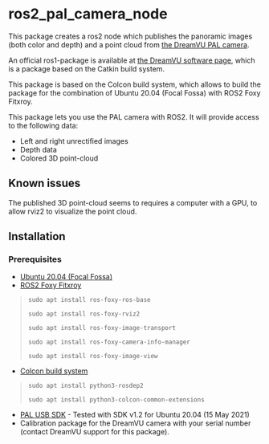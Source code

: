 # ros2_pal_camera_node

This package creates a ros2 node which publishes the panoramic images (both color and depth) and a point cloud from [the DreamVU PAL camera](https://dreamvu.com/pal-usb/).

An official ros1-package is available at [the DreamVU software page](https://dreamvu.com/software/), which is a package based on the Catkin build system.

This package is based on the Colcon build system, which allows to build the package for the combination of Ubuntu 20.04 (Focal Fossa) with ROS2 Foxy Fitxroy.

This package lets you use the PAL camera with ROS2. It will provide access to the following data:

* Left and right unrectified images
* Depth data
* Colored 3D point-cloud

## Known issues

The published 3D point-cloud seems to requires a computer with a GPU, to allow rviz2 to visualize the point cloud.

## Installation

### Prerequisites

* [Ubuntu 20.04 (Focal Fossa)](https://releases.ubuntu.com/focal/)
* [ROS2 Foxy Fitxroy](https://docs.ros.org/en/foxy/Installation/Ubuntu-Install-Debians.html)
> <code>sudo apt install ros-foxy-ros-base</code>
>
> <code>sudo apt install ros-foxy-rviz2</code>
>
> <code>sudo apt install ros-foxy-image-transport</code>
>
>  <code>sudo apt install ros-foxy-camera-info-manager </code>
>  
> <code>sudo apt install ros-foxy-image-view</code>
* [Colcon build system](https://docs.ros.org/en/foxy/Tutorials/Colcon-Tutorial.html)
> <code>sudo apt install python3-rosdep2</code>
> 
> <code>sudo apt install python3-colcon-common-extensions</code>
* [PAL USB SDK](https://dreamvu.com/software/) - Tested with SDK v1.2 for Ubuntu 20.04 (15 May 2021)
* Calibration package for the DreamVU camera with your serial number (contact DreamVU support for this package).


